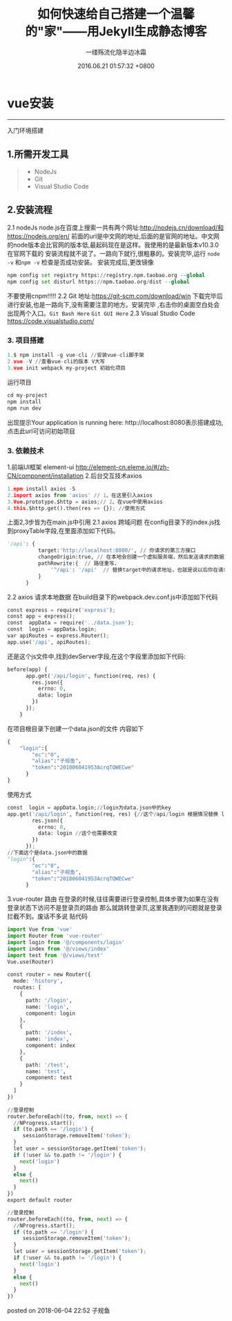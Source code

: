 ﻿---
layout: default
title: 如何快速给自己搭建一个温馨的"家"——用Jekyll生成静态博客
author: 一缕殇流化隐半边冰霜
date: 2016.06.21 01:57:32 +0800
categories: Blog
tag: Blog
---
# vue安装

------

入门环境搭建

## 1.所需开发工具
> * NodeJs
> * Git
> * Visual Studio Code

## 2.安装流程
2.1 nodeJs
node.js在百度上搜索一共有两个网址:http://nodejs.cn/download/和https://nodejs.org/en/ 前面的url是中文网的地址,后面的是官网的地址。中文网的node版本会比官网的版本低,最起码现在是这样。我使用的是最新版本v10.3.0 在官网下载的 安装流程就不说了。一路向下就行,很粗暴的。安装完毕,运行 `node -v` 和`npm -v` 检查是否成功安装。
安装完成后,更改镜像
```python
npm config set registry https://registry.npm.taobao.org --global
npm config set disturl https://npm.taobao.org/dist --global
```
不要使用cnpm!!!!!
2.2 Git
地址:https://git-scm.com/download/win   下载完毕后进行安装,也是一路向下,没有需要注意的地方。安装完毕 ,右击你的桌面空白处会出现两个入口。`Git Bash Here` `Git GUI Here`
2.3 Visual Studio Code
https://code.visualstudio.com/

### 3. 项目搭建
```python
1.$ npm install -g vue-cli //安装vue-cli脚手架
2.vue -V //查看vue-cli的版本 V大写
3.vue init webpack my-project 初始化项目
```
运行项目
```python
cd my-project
npm install
npm run dev
```
出现提示Your application is running here: http://localhost:8080表示搭建成功,点击此url可访问初始项目

### 3. 依赖技术
1.前端UI框架 element-ui http://element-cn.eleme.io/#/zh-CN/component/installation
2.后台交互技术axios
```python
1.npm install axios -S
2.import axios from 'axios' // 1、在这里引入axios
3.Vue.prototype.$http = axios;// 2、在vue中使用axios
4.this.$http.get().then(res => {}); //使用方式
```
上面2,3步皆为在main.js中引用
2.1 axios 跨域问题
在config目录下的index.js找到proxyTable字段,在里面添加如下代码。
```python
'/api': {
          target:'http://localhost:8080/', // 你请求的第三方接口
          changeOrigin:true, // 在本地会创建一个虚拟服务端，然后发送请求的数据，并同时接收请求的数据，这样服务端和服务端进行数据的交互就不会有跨域问题
          pathRewrite:{  // 路径重写，
              '^/api': '/api'  // 替换target中的请求地址，也就是说以后你在请求http://api.jisuapi.com/XXXXX这个地址的时候直接写成/api即可。
          }
      }
```
2.2 axios 请求本地数据
在build目录下的webpack.dev.conf.js中添加如下代码
```python
const express = require('express');
const app = express();
const  appData = require('../data.json');
const  login = appData.login;
var apiRoutes = express.Router();
app.use('/api', apiRoutes);
```
还是这个js文件中,找到devServer字段,在这个字段里添加如下代码:
```python
before(app) {
      app.get('/api/login', function(req, res) {
        res.json({
          errno: 0,
          data: login
        })
      });
    }
```
在项目根目录下创建一个data.json的文件 内容如下
```python
{
    "login":{
        "ec":"0",
        "alias":"子规鱼",
        "token":"201806041953AcrqTQWECwe"
      }
}
```
使用方式
```python
const  login = appData.login;//login为data.json中的key
app.get('/api/login', function(req, res) {//这个/api/login 根据情况替换 login 就是上面这行代码的 const 后面的常量名
        res.json({
          errno: 0,
          data: login //这个也需要改变
        })
      });
//下面这个是data.json中的数据
"login":{
        "ec":"0",
        "alias":"子规鱼",
        "token":"201806041953AcrqTQWECwe"
      }
```
3.vue-router 路由
在登录的时候,往往需要进行登录控制,具体步骤为如果在没有登录状态下访问不是登录页的路由 那么就跳转登录页,这里我遇到的问题就是登录拦截不到。废话不多说 贴代码
```python
import Vue from 'vue'
import Router from 'vue-router'
import login from '@/components/login'
import index from '@/views/index'
import test from '@/views/test'
Vue.use(Router)
 
const router = new Router({
  mode: 'history',
  routes: [
    {
      path: '/login',
      name: 'login',
      component: login
    },
    {
      path: '/index',
      name: 'index',
      component: index
    },
    {
      path: '/test',
      name: 'test',
      component: test
    }
  ]
})
 
//登录控制
router.beforeEach((to, from, next) => {
  //NProgress.start();
  if (to.path == '/login') {
     sessionStorage.removeItem('token');
  }
  let user = sessionStorage.getItem('token');
  if (!user && to.path != '/login') {
    next('login')
  }
  else {
    next()
  }
})
export default router
```
```python
//登录控制
router.beforeEach((to, from, next) => {
  //NProgress.start();
  if (to.path == '/login') {
     sessionStorage.removeItem('token');
  }
  let user = sessionStorage.getItem('token');
  if (!user && to.path != '/login') {
    next('login')
  }
  else {
    next()
  }
})
```
posted on 2018-06-04 22:52 子规鱼  


